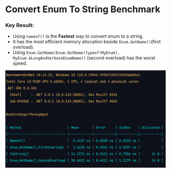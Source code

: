 ﻿
# Convert Enum To String Benchmark

### Key Result:

- Using `nameof()` is the **Fastest** way to convert enum to a string.
- It has the most efficient memory allocation beside `Enum.GetName()`(first overload).
- Using `Enum.GetName(Enum.GetName(typeof(MyEnum), MyEnum.ALongAndVerboseEnumName))` (second overload) has the worst speed.

![benchmark](Benchmark.png)